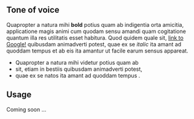 ## Tone of voice

Quapropter a natura mihi **bold** potius quam ab indigentia orta amicitia, applicatione magis animi cum quodam sensu amandi quam cogitatione quantum illa res utilitatis esset habitura. Quod quidem quale sit, [link to Google!](http://google.com) quibusdam animadverti potest, quae ex se _italic_ ita amant ad quoddam tempus et ab eis ita amantur ut facile earum sensus appareat.

-   Quapropter a natura mihi videtur potius quam ab
-   sit, etiam in bestiis quibusdam animadverti potest,
-   quae ex se natos ita amant ad quoddam tempus .

## Usage

Coming soon ...

